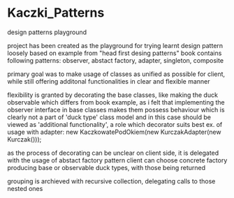 # Kaczki_Patterns
design patterns playground

project has been created as the playground for trying learnt design pattern
loosely based on example from "head first desing patterns" book
contains following patterns: observer, abstact factory, adapter, singleton, composite 

primary goal was to make usage of classes as unified as possible for client, while still offering additonal functionalities in clear and flexible manner

flexibility is granted by decorating the base classes, like making the duck observable
which differs from book example, as i felt that implementing the observer interface in base classes makes them possess
behaviour which is clearly not a part of 'duck type' class model and in this case should be viewed as 'additional functionality', a role which decorator suits best
ex. of usage with adapter: new KaczkowatePodOkiem(new KurczakAdapter(new Kurczak()));

as the process of decorating can be unclear on client side, it is delegated with the usage of abstact factory pattern
client can choose concrete factory producing base or observable duck types, with those being returned

grouping is archieved with recursive collection, delegating calls to those nested ones
